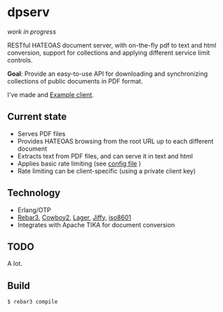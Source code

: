 dpserv
======
*work in progress*

RESTful HATEOAS document server, with on-the-fly pdf to text and html conversion, support for collections and applying different service limit controls.

**Goal**: Provide an easy-to-use API for downloading and synchronizing collections of public documents in PDF format.

I've made and [Example client](https://github.com/PieterjanMontens/dpserv_client).

Current state
-------------

 * Serves PDF files
 * Provides HATEOAS browsing from the root URL up to each different document
 * Extracts text from PDF files, and can serve it in text and html
 * Applies basic rate limiting (see [config file](include/config.hrl) )
 * Rate limiting can be client-specific (using a private client key)

 
Technology
----------
 
 * Erlang/OTP
 * [Rebar3](https://www.rebar3.org/), [Cowboy2](https://github.com/ninenines/cowboy), 
  [Lager](https://github.com/basho/lager), [Jiffy](https://github.com/davisp/jiffy), [iso8601](https://github.com/erlsci/iso8601)
 * Integrates with Apache TIKA for document conversion

TODO
----
A lot.


Build
-----

    $ rebar3 compile
